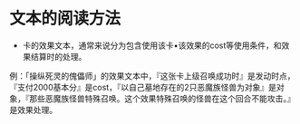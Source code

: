 # 文本的阅读方法

* 卡的效果文本，通常来说分为包含使用该卡•该效果的cost等使用条件，和效果结算时的处理。

例：「操纵死灵的傀儡师」的效果文本中，『这张卡上级召唤成功时』是发动时点，『支付2000基本分』是cost，『以自己墓地存在的2只恶魔族怪兽为对象』是对象，『那些恶魔族怪兽特殊召唤。这个效果特殊召唤的怪兽在这个回合不能攻击。』是效果处理。

